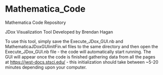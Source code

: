 # Mathematica_Code
Mathematica Code Repository

JDox Visualization Tool
Developed by Brendan Hagan

To use this tool, simply save the Execute_JDox_GUI.nb and MathematicaJDoxGUIinitFin.wl files to the same directory and then open the Execute_JDox_GUI.nb file - the code will automatically start running. The GUI will appear once the code is finished gathering data from all the pages at https://jwst-docs.stsci.edu/ - this initialization should take between ~5-20 minutes depending upon your computer.
